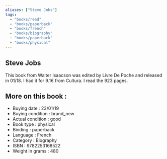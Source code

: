 ```yaml
---
aliases: ["Steve Jobs"] 
tags: 
  - "books/read" 
  - "books/paperback" 
  - "books/french"
  - "books/biography"
  - "books/paperback"
  - "books/physical"
---
```



## Steve Jobs
This book from Walter Isaacson was edited by Livre De Poche and released in 01/18. I had it for 9.1€ from Cultura. I read the 923 pages.

## More on this book :
- Buying date : 23/01/19
- Buying condition : brand_new
- Actual condition : good
- Book type : physical
- Binding : paperback
- Language : French
- Category : Biography
- ISBN : 9782253168522
- Weight in grams : 480
